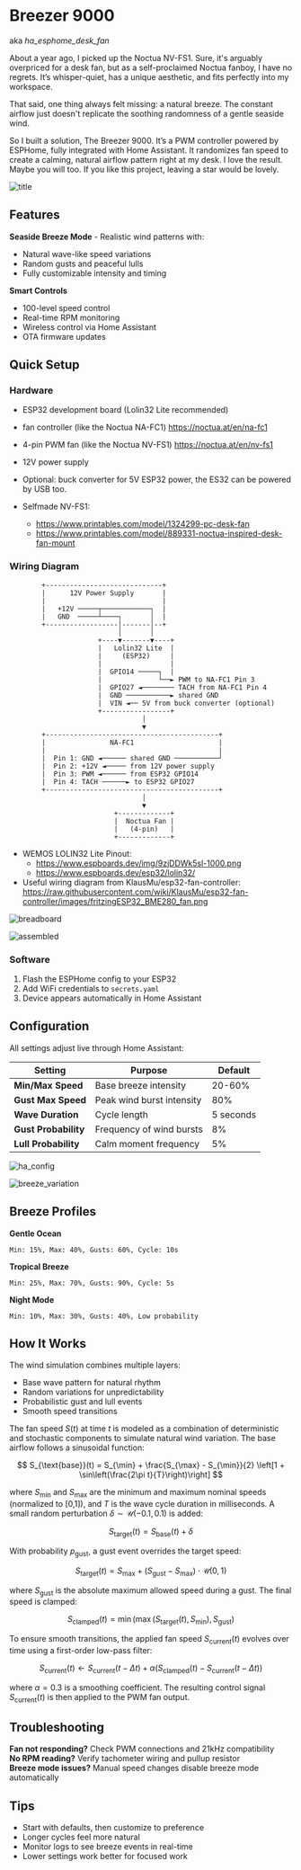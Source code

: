 # Breezer 9000
aka _ha_esphome_desk_fan_

About a year ago, I picked up the Noctua NV-FS1. Sure, it's arguably overpriced for a desk fan, but as a self-proclaimed Noctua fanboy, I have no regrets. It’s whisper-quiet, has a unique aesthetic, and fits perfectly into my workspace.

That said, one thing always felt missing: a natural breeze. The constant airflow just doesn't replicate the soothing randomness of a gentle seaside wind.

So I built a solution, The Breezer 9000. It’s a PWM controller powered by ESPHome, fully integrated with Home Assistant. It randomizes fan speed to create a calming, natural airflow pattern right at my desk. I love the result. Maybe you will too. If you like this project, leaving a star would be lovely.

![title](https://github.com/TilmanGriesel/ha_esphome_desk_fan/blob/main/docs/title.png?raw=true)

## Features

**Seaside Breeze Mode** - Realistic wind patterns with:
- Natural wave-like speed variations
- Random gusts and peaceful lulls
- Fully customizable intensity and timing

**Smart Controls**
- 100-level speed control
- Real-time RPM monitoring
- Wireless control via Home Assistant
- OTA firmware updates

## Quick Setup

### Hardware
- ESP32 development board (Lolin32 Lite recommended)
- fan controller (like the Noctua NA-FC1) https://noctua.at/en/na-fc1
- 4-pin PWM fan (like the Noctua NV-FS1) https://noctua.at/en/nv-fs1
- 12V power supply
- Optional: buck converter for 5V ESP32 power, the ES32 can be powered by USB too.


- Selfmade NV-FS1:
  - https://www.printables.com/model/1324299-pc-desk-fan
  - https://www.printables.com/model/889331-noctua-inspired-desk-fan-mount

### Wiring Diagram
```
        +-----------------------------+
        |      12V Power Supply       |
        |                             |
        |   +12V ─────┬────────────┐  |
        |   GND  ─────┴────┐       │  |
        +------------------│-------│--+
                           │       │
                      +----▼-------▼----+
                      |   Lolin32 Lite  |
                      |     (ESP32)     |
                      |                 |
                      |  GPIO14 ─────┐  |
                      |              └──► PWM to NA-FC1 Pin 3
                      |  GPIO27 ◄──────── TACH from NA-FC1 Pin 4
                      |  GND ───────────► shared GND
                      |  VIN ◄── 5V from buck converter (optional)
                      +-----------------+
                                 │
                                 ▼
        +-------------------------------------------+
        |                NA-FC1                     |
        |                                           |
        |  Pin 1: GND ◄────── shared GND ───────────┘
        |  Pin 2: +12V ◄───── from 12V power supply
        |  Pin 3: PWM ◄────── from ESP32 GPIO14
        |  Pin 4: TACH ──────► to ESP32 GPIO27
        +-------------------------------------------+
                                 │
                                 ▼
                          +-------------+
                          |  Noctua Fan |
                          |   (4-pin)   |
                          +-------------+

```

- WEMOS LOLIN32 Lite Pinout:
  - https://www.espboards.dev/img/9zjDDWk5sl-1000.png
  - https://www.espboards.dev/esp32/lolin32/
- Useful wiring diagram from KlausMu/esp32-fan-controller: https://raw.githubusercontent.com/wiki/KlausMu/esp32-fan-controller/images/fritzingESP32_BME280_fan.png



![breadboard](https://github.com/TilmanGriesel/ha_esphome_desk_fan/blob/main/docs/img1.png?raw=true)

![assembled](https://github.com/TilmanGriesel/ha_esphome_desk_fan/blob/main/docs/img2.png?raw=true)

### Software
1. Flash the ESPHome config to your ESP32
2. Add WiFi credentials to `secrets.yaml`
3. Device appears automatically in Home Assistant

## Configuration

All settings adjust live through Home Assistant:

| Setting | Purpose | Default |
|---------|---------|---------|
| **Min/Max Speed** | Base breeze intensity | 20-60% |
| **Gust Max Speed** | Peak wind burst intensity | 80% |
| **Wave Duration** | Cycle length | 5 seconds |
| **Gust Probability** | Frequency of wind bursts | 8% |
| **Lull Probability** | Calm moment frequency | 5% |

![ha_config](https://github.com/TilmanGriesel/ha_esphome_desk_fan/blob/main/docs/ha1.png?raw=true)

![breeze_variation](https://github.com/TilmanGriesel/ha_esphome_desk_fan/blob/main/docs/ha2.png?raw=true)

## Breeze Profiles

**Gentle Ocean**
```
Min: 15%, Max: 40%, Gusts: 60%, Cycle: 10s
```

**Tropical Breeze**
```
Min: 25%, Max: 70%, Gusts: 90%, Cycle: 5s
```

**Night Mode**
```
Min: 10%, Max: 30%, Gusts: 40%, Low probability
```

## How It Works

The wind simulation combines multiple layers:
- Base wave pattern for natural rhythm
- Random variations for unpredictability
- Probabilistic gust and lull events
- Smooth speed transitions

The fan speed $S(t)$ at time $t$ is modeled as a combination of deterministic and stochastic components to simulate natural wind variation. The base airflow follows a sinusoidal function:

$$
S_{\text{base}}(t) = S_{\min} + \frac{S_{\max} - S_{\min}}{2} \left[1 + \sin\left(\frac{2\pi t}{T}\right)\right]
$$

where $S_{\min}$ and $S_{\max}$ are the minimum and maximum nominal speeds (normalized to \[0,1]), and $T$ is the wave cycle duration in milliseconds. A small random perturbation $\delta \sim \mathcal{U}(-0.1, 0.1)$ is added:

$$
S_{\text{target}}(t) = S_{\text{base}}(t) + \delta
$$

With probability $p_{\text{gust}}$, a gust event overrides the target speed:

$$
S_{\text{target}}(t) = S_{\max} + (S_{\text{gust}} - S_{\max}) \cdot \mathcal{U}(0, 1)
$$

where $S_{\text{gust}}$ is the absolute maximum allowed speed during a gust. The final speed is clamped:

$$
S_{\text{clamped}}(t) = \min(\max(S_{\text{target}}(t), S_{\min}), S_{\text{gust}})
$$

To ensure smooth transitions, the applied fan speed $S_{\text{current}}(t)$ evolves over time using a first-order low-pass filter:

$$
S_{\text{current}}(t) \leftarrow S_{\text{current}}(t - \Delta t) + \alpha \left(S_{\text{clamped}}(t) - S_{\text{current}}(t - \Delta t)\right)
$$

where $\alpha = 0.3$ is a smoothing coefficient. The resulting control signal $S_{\text{current}}(t)$ is then applied to the PWM fan output.


## Troubleshooting

**Fan not responding?** Check PWM connections and 21kHz compatibility  
**No RPM reading?** Verify tachometer wiring and pullup resistor  
**Breeze mode issues?** Manual speed changes disable breeze mode automatically

## Tips

- Start with defaults, then customize to preference
- Longer cycles feel more natural
- Monitor logs to see breeze events in real-time
- Lower settings work better for focused work
